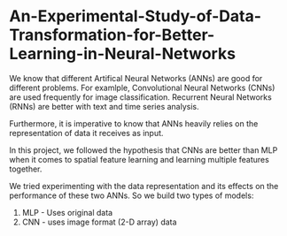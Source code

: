 # An-Experimental-Study-of-Data-Transformation-for-Better-Learning-in-Neural-Networks

We know that different Artifical Neural Networks (ANNs) are good for different problems. For examlple, Convolutional Neural Networks (CNNs) are used frequently for image classification. Recurrent Neural Networks (RNNs) are better with text and time series analysis. 

Furthermore, it is imperative to know that ANNs heavily relies on the representation of data it receives as input.

In this project, we followed the hypothesis that CNNs are better than MLP 
when it comes to spatial feature learning and learning multiple features together.

We tried experimenting with the data representation and its effects on the performance
of these two ANNs. 
So we build two types of models:
1) MLP - Uses original data
2) CNN - uses image format (2-D array) data
